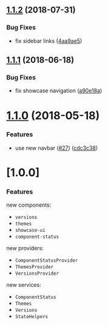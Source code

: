 <a name="1.1.2"></a>
## [1.1.2](https://github.com/ovh-ux/ovh-documentation-toolkit/compare/v1.1.1...v1.1.2) (2018-07-31)


### Bug Fixes

* fix sidebar links ([4aa9ae5](https://github.com/ovh-ux/ovh-documentation-toolkit/commit/4aa9ae5))



<a name="1.1.1"></a>
## [1.1.1](https://github.com/ovh-ux/ovh-documentation-toolkit/compare/v1.1.0...v1.1.1) (2018-06-18)


### Bug Fixes

* fix showcase navigation ([a90e18a](https://github.com/ovh-ux/ovh-documentation-toolkit/commit/a90e18a))



<a name="1.1.0"></a>
# [1.1.0](https://github.com/ovh-ux/ovh-documentation-toolkit/compare/v1.0.1...v1.1.0) (2018-05-18)


### Features

* use new navbar ([#27](https://github.com/ovh-ux/ovh-documentation-toolkit/issues/27)) ([cdc3c38](https://github.com/ovh-ux/ovh-documentation-toolkit/commit/cdc3c38))



<a name="1.0.0"></a>
# [1.0.0]

### Features

new components:
- `versions`
- `themes`
- `showcase-ui`
- `component-status`

new providers:
- `ComponentStatusProvider`
- `ThemesProvider`
- `VersionsProvider`

new services:
- `ComponentStatus`
- `Themes`
- `Versions`
- `StateHelpers`
